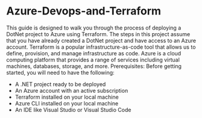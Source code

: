 # Azure-Devops-and-Terraform

This guide is designed to walk you through the process of deploying a DotNet project to
Azure using Terraform. 
The steps in this project assume that you have already created a DotNet project and 
have access to an Azure account.
Terraform is a popular infrastructure-as-code tool that allows us to define, provision,
and manage infrastructure as code. Azure is a cloud computing platform that provides a 
range of services including virtual machines, databases, storage, and more.
Prerequisites: Before getting started, you will need to have the following:
* A .NET project ready to be deployed
* An Azure account with an active subscription
* Terraform installed on your local machine
* Azure CLI installed on your local machine
* An IDE like Visual Studio or Visual Studio Code
